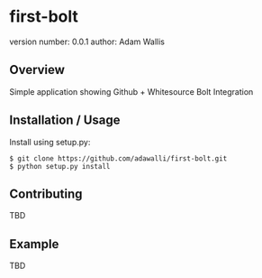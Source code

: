 first-bolt
===============================

version number: 0.0.1
author: Adam Wallis

Overview
--------

Simple application showing Github + Whitesource Bolt Integration

Installation / Usage
--------------------
Install using setup.py:

    $ git clone https://github.com/adawalli/first-bolt.git
    $ python setup.py install

Contributing
------------

TBD

Example
-------

TBD